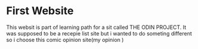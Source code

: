 # First Website
This websit is part of learning path for a sit called THE ODIN PROJECT.
It was supposed to be a recepie list site but i wanted to do someting different so i choose this comic opinion site(my opinion )